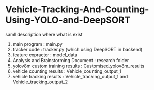 # Vehicle-Tracking-And-Counting-Using-YOLO-and-DeepSORT
samll description where what is exist
1. main program : main.py
2. tracker code : tracker.py (which using DeepSORT in backend)
3. feature expracter : model_data
4. Analysis and Brainstorming Document : research folder
5. yolov8m custom training results : Customised_yolov8m_results
6. vehicle counting results : Vehicle_counting_output_1
7. vehicle tracking results : Vehicle_tracking_output_1 and Vehicle_tracking_output_2
